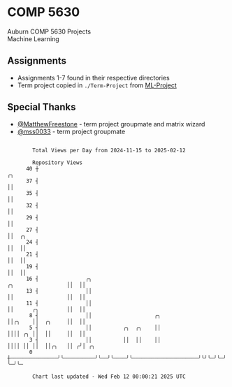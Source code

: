 # COMP 5630
Auburn COMP 5630 Projects  
Machine Learning

## Assignments
- Assignments 1-7 found in their respective directories
- Term project copied in `./Term-Project` from [ML-Project](https://github.com/wumphlett/ML-Project)

## Special Thanks
- [@MatthewFreestone](https://github.com/MatthewFreestone) - term project groupmate and matrix wizard
- [@mss0033](https://github.com/mss0033) - term project groupmate

```

        Total Views per Day from 2024-11-15 to 2025-02-12

        Repository Views
      40 ┼                                                                               ╭╮
      37 ┤                                                                               ││
      35 ┤                                                                               ││
      32 ┤                                                                               ││
      29 ┤                                                                               ││
      27 ┤                                                                               ││  ╭╮
      24 ┤                                                                               ││  ││
      21 ┤                                                                               ││  ││
      19 ┤                                                                               ││  ││
      16 ┤               ╭╮                                           ╭╮                 ││  ││
      13 ┤               ││                                           ││                 ││  ││
      11 ┤               ││                                           ││      ╭╮         ││  ││
       8 ┤               ││                    ╭╮                     ││╭╮    ││  ╭╮     ││  ││
       5 ┤               ││          ╭╮  ╭╮    ││                     ││││ ╭╮ ││  ││     ││  ││
       3 ┤               ││          ││  ││    ││                     ││││ ││ ││  ││╭╮   ││ ╭╯│ ╭╮
       0 ┼───────────────╯╰──────────╯╰──╯╰────╯╰─────────────────────╯╰╯╰─╯╰─╯╰──╯╰╯╰───╯╰─╯ ╰─╯╰─

        Chart last updated - Wed Feb 12 00:00:21 2025 UTC
        
```
